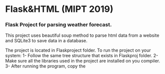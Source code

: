 # Flask&HTML (MIPT 2019)
### Flask Project for parsing weather forecast.

This project uses beautiful soup method to parse html data from a website and SQLite3 to save data in a database.

The project is located in Flaskproject folder.
To run the project on your system:
1- Follow the same tree structure that exists in Flaskproj folder.
2- Make sure all the libraries used in the project are installed on you compiler.
3- After running the program, copy the 

